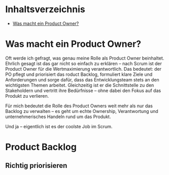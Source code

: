 # Inhaltsverzeichnis
- [Was macht ein Product Owner?](#Was-macht-ein-product-owner-?)

# Was macht ein Product Owner?
Oft werde ich gefragt, was genau meine Rolle als Product Owner beinhaltet. Ehrlich gesagt ist das gar nicht so einfach zu erklären – nach Scrum ist der Product Owner für die Wertmaximierung verantwortlich. Das bedeutet: der PO pflegt und priorisiert das roduct Backlog, formuliert klare Ziele und Anforderungen und sorge dafür, dass das Entwicklungsteam stets an den wichtigsten Themen arbeitet. Gleichzeitig ist er die Schnittstelle zu den Stakeholdern und vertritt ihre Bedürfnisse – ohne dabei den Fokus auf das Produkt zu verlieren.

Für mich bedeutet die Rolle des Product Owners weit mehr als nur das Backlog zu verwalten – es geht um echte Ownership, Verantwortung und unternehmerisches Handeln rund um das Produkt.

Und ja – eigentlich ist es der coolste Job im Scrum.

# Product Backlog


## Richtig priorisieren

